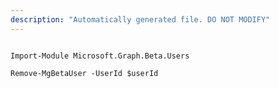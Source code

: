 ```yaml
---
description: "Automatically generated file. DO NOT MODIFY"
---
```


```powershellv2

Import-Module Microsoft.Graph.Beta.Users

Remove-MgBetaUser -UserId $userId

```